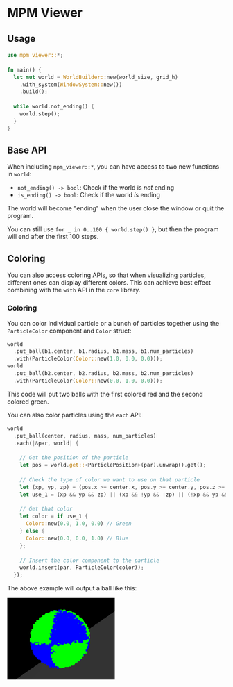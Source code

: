 # MPM Viewer

## Usage

``` rust
use mpm_viewer::*;

fn main() {
  let mut world = WorldBuilder::new(world_size, grid_h)
    .with_system(WindowSystem::new())
    .build();

  while world.not_ending() {
    world.step();
  }
}
```

## Base API

When including `mpm_viewer::*`, you can have access to two new functions in
`world`:

- `not_ending() -> bool`: Check if the world is *not* ending
- `is_ending() -> bool`: Check if the world *is* ending

The world will become "ending" when the user close the window or quit the program.

You can still use `for _ in 0..100 { world.step() }`, but then the program will end
after the first 100 steps.

## Coloring

You can also access coloring APIs, so that when visualizing particles, different ones
can display different colors. This can achieve best effect combining with the `with`
API in the `core` library.

### Coloring

You can color individual particle or a bunch of particles together using the
`ParticleColor` component and `Color` struct:

``` rust
world
  .put_ball(b1.center, b1.radius, b1.mass, b1.num_particles)
  .with(ParticleColor(Color::new(1.0, 0.0, 0.0)));
world
  .put_ball(b2.center, b2.radius, b2.mass, b2.num_particles)
  .with(ParticleColor(Color::new(0.0, 1.0, 0.0)));
```

This code will put two balls with the first colored red and the second colored green.

You can also color particles using the `each` API:

``` rust
world
  .put_ball(center, radius, mass, num_particles)
  .each(|&par, world| {

    // Get the position of the particle
    let pos = world.get::<ParticlePosition>(par).unwrap().get();

    // Check the type of color we want to use on that particle
    let (xp, yp, zp) = (pos.x >= center.x, pos.y >= center.y, pos.z >= center.z);
    let use_1 = (xp && yp && zp) || (xp && !yp && !zp) || (!xp && yp && !zp) || (!xp && !yp && zp);

    // Get that color
    let color = if use_1 {
      Color::new(0.0, 1.0, 0.0) // Green
    } else {
      Color::new(0.0, 0.0, 1.0) // Blue
    };

    // Insert the color component to the particle
    world.insert(par, ParticleColor(color));
  });
```

The above example will output a ball like this:

![tiled_ball](../../doc/img/tiled_ball.png)